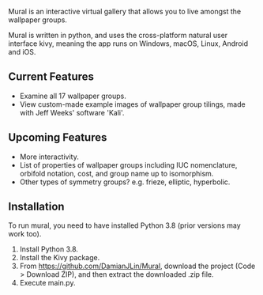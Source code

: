 Mural is an interactive virtual gallery that allows you to live amongst the wallpaper groups.

Mural is written in python, and uses the cross-platform natural user interface kivy, meaning the app runs on Windows, macOS, Linux, Android and iOS.

Current Features
----------------

- Examine all 17 wallpaper groups.
- View custom-made example images of wallpaper group tilings, made with Jeff Weeks' software 'Kali'.

Upcoming Features
-----------------
- More interactivity.
- List of properties of wallpaper groups including IUC nomenclature, orbifold notation, cost, and group name up to isomorphism.
- Other types of symmetry groups? e.g. frieze, elliptic, hyperbolic.

Installation
------------
To run mural, you need to have installed Python 3.8 (prior versions may work too).
1. Install Python 3.8.
2. Install the Kivy package.
3. From https://github.com/DamianJLin/Mural, download the project (Code > Download ZIP), and then extract the downloaded .zip file.
4. Execute main.py.